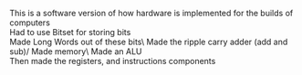 This is a software version of how hardware is implemented for the builds of computers\
Had to use Bitset for storing bits\
Made Long Words out of these bits\ 
Made the ripple carry adder (add and sub)/
Made memory\ 
Made an ALU\
Then made the registers, and instructions components
